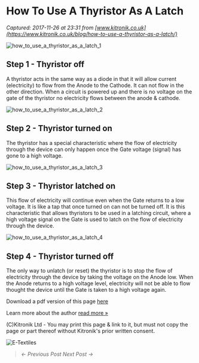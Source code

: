 # How To Use A Thyristor As A Latch

_Captured: 2017-11-26 at 23:31 from [www.kitronik.co.uk](https://www.kitronik.co.uk/blog/how-to-use-a-thyristor-as-a-latch/)_

![how_to_use_a_thyristor_as_a_latch_1](https://www.kitronik.co.uk/wp/wp-content/uploads/2014/01/how_to_use_a_thyristor_as_a_latch_1.png)

## Step 1 - Thyristor off

A thyristor acts in the same way as a diode in that it will allow current (electricity) to flow from the Anode to the Cathode. It can not flow in the other direction. When a circuit is powered up and there is no voltage on the gate of the thyristor no electricity flows between the anode & cathode.

![how_to_use_a_thyristor_as_a_latch_2](https://www.kitronik.co.uk/wp/wp-content/uploads/2014/01/how_to_use_a_thyristor_as_a_latch_2.png)

## Step 2 - Thyristor turned on

The thyristor has a special characteristic where the flow of electricity through the device can only happen once the Gate voltage (signal) has gone to a high voltage.

![how_to_use_a_thyristor_as_a_latch_3](https://www.kitronik.co.uk/wp/wp-content/uploads/2014/01/how_to_use_a_thyristor_as_a_latch_3.png)

## Step 3 - Thyristor latched on

This flow of electricity will continue even when the Gate returns to a low voltage. It is like a tap that once turned on can not be turned off. It is this characteristic that allows thyristors to be used in a latching circuit, where a high voltage signal on the Gate is used to latch on the flow of electricity through the device.

![how_to_use_a_thyristor_as_a_latch_4](https://www.kitronik.co.uk/wp/wp-content/uploads/2014/01/how_to_use_a_thyristor_as_a_latch_4.png)

## Step 4 - Thyristor turned off

The only way to unlatch (or reset) the thyristor is to stop the flow of electricity through the device by taking the voltage on the Anode low. When the Anode returns to a high voltage level, electricity will not be able to flow thought the device until the Gate is taken to a high voltage again.

Download a pdf version of this page [here](https://www.kitronik.co.uk/pdf/How_to_use_a_thyristor_as_a_latch.pdf)

Learn more about the author [read more »](https://www.kitronik.co.uk/about/geoff-hampson/)

(C)Kitronik Ltd - You may print this page & link to it, but must not copy the page or part thereof without Kitronik's prior written consent.

![E-Textiles](https://www.kitronik.co.uk/img/banners/e_textiles.png)

> _<- Previous Post Next Post ->_
